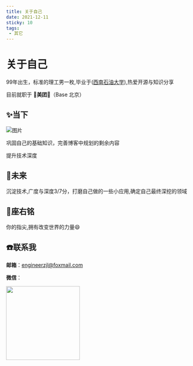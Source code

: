 ```yaml
---
title: 关于自己
date: 2021-12-11
sticky: 10
tags:
 - 其它
---
```


# 关于自己

99年出生，标准的理工男一枚,毕业于([西南石油大学](https://www.swpu.edu.cn/)),热爱开源与知识分享

目前就职于 🛵**美团**🛵（Base 北京）

## :sparkles:当下
![图片](https://img.cdn.sugarat.top/mdImg/MTYwNDcyMTQ4NTMyOA==604721485328)

巩固自己的基础知识，完善博客中规划的剩余内容

提升技术深度

## :rocket:未来
沉淀技术,广度与深度3/7分，打磨自己做的一些小应用,确定自己最终深挖的领域

## :pencil:座右铭
你的指尖,拥有改变世界的力量:smile:

## :phone:联系我
**邮箱**：engineerzjl@foxmail.com

**微信**：

<img src="https://img.cdn.sugarat.top/mdImg/MTYxMzIwMTA0NzIyNg==wx.jpg" style="width:200px;">

